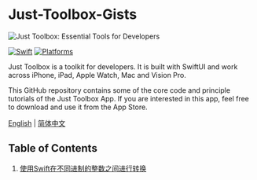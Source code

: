 # Just-Toolbox-Gists
![Just Toolbox: Essential Tools for Developers](https://github.com/user-attachments/assets/b7a5e840-4fb8-47c6-b18d-d041f7b0f0ea)

[![Swift](https://img.shields.io/badge/Swift-5.0_5.9-orange?style=flat-square)](https://img.shields.io/badge/Swift-5.0_5.9-Orange?style=flat-square)
[![Platforms](https://img.shields.io/badge/Platforms-macOS_iOS_watchOS_visionOS-yellowgreen?style=flat-square)](https://img.shields.io/badge/Platforms-macOS_iOS_watchOS_visionOS-yellowgreen?style=flat-square)

Just Toolbox is a toolkit for developers. It is built with SwiftUI and work across iPhone, iPad, Apple Watch, Mac and Vision Pro.

This GitHub repository contains some of the core code and principle tutorials of the Just Toolbox App. If you are interested in this app, feel free to download and use it from the App Store.

[English](README.md) | [简体中文](README_cn.md)

## Table of Contents

1. [使用Swift在不同进制的整数之间进行转换](cn/IntegerBaseConversion.md)